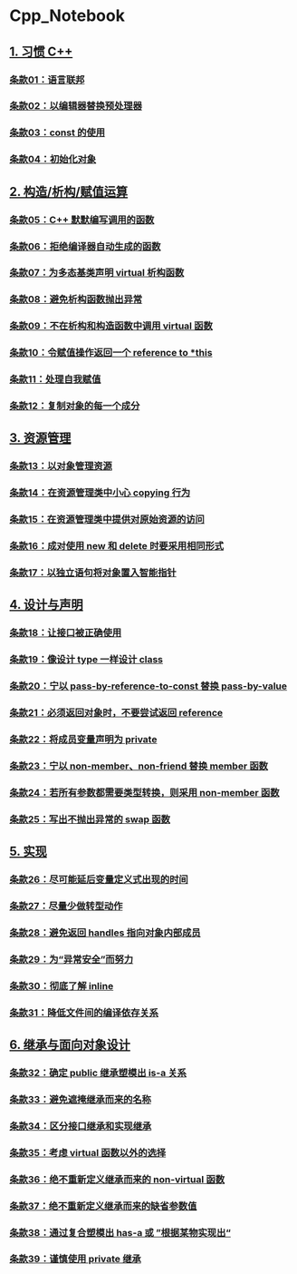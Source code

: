 # Cpp_Notebook

## [1. 习惯 C++](1.习惯C++)

### [条款01：语言联邦](1.习惯C++/条款01：语言联邦.md)

### [条款02：以编辑器替换预处理器](1.习惯C++/条款02：以编辑器替换预处理器.md)

### [条款03：const 的使用](1.习惯C++/条款03：const的使用.md)

### [条款04：初始化对象](1.习惯C++/条款04：初始化对象.md)



## [2. 构造/析构/赋值运算](2.构造、析构、赋值运算)

### [条款05：C++ 默默编写调用的函数](2.构造、析构、赋值运算/条款05：C++默默编写调用的函数.md)

### [条款06：拒绝编译器自动生成的函数](2.构造、析构、赋值运算/条款06：拒绝编译器自动生成的函数.md)

### [条款07：为多态基类声明 virtual 析构函数](2.构造、析构、赋值运算/条款07：为多态基类声明virtual析构函数.md)

### [条款08：避免析构函数抛出异常](2.构造、析构、赋值运算/条款08：避免析构函数抛出异常.md)

### [条款09：不在析构和构造函数中调用 virtual 函数](2.构造、析构、赋值运算/条款09：不在析构和构造函数中调用virtual函数.md)

### [条款10：令赋值操作返回一个 reference to *this](2.构造、析构、赋值运算/条款10：令赋值操作返回一个reference_to_this.md)

### [条款11：处理自我赋值](2.构造、析构、赋值运算/条款11：处理自我赋值.md)

### [条款12：复制对象的每一个成分](2.构造、析构、赋值运算/条款12：复制对象的每一个成分.md)



## [3. 资源管理](3.资源管理)

### [条款13：以对象管理资源](3.资源管理/条款13：以对象管理资源.md)

### [条款14：在资源管理类中小心 copying 行为](3.资源管理/条款14：在资源管理类中小心copying行为.md)

### [条款15：在资源管理类中提供对原始资源的访问](3.资源管理/条款15：在资源管理类中提供对原始资源的访问.md)

### [条款16：成对使用 new 和 delete 时要采用相同形式](3.资源管理/条款16：成对使用new和delete时要采用相同形式.md)

### [条款17：以独立语句将对象置入智能指针](3.资源管理/条款17：以独立语句将对象置入智能指针.md)



## [4. 设计与声明](4.设计与声明)

### [条款18：让接口被正确使用](4.设计与声明/条款18：让接口被正确使用.md)

### [条款19：像设计 type 一样设计 class](4.设计与声明/条款19：像设计type一样设计class.md)

### [条款20：宁以 pass-by-reference-to-const 替换 pass-by-value](4.设计与声明/条款20：宁以pass-by-reference-to-const替换pass-by-value.md)

### [条款21：必须返回对象时，不要尝试返回 reference](4.设计与声明/条款21：必须返回对象时，不要尝试返回reference.md)

### [条款22：将成员变量声明为 private](4.设计与声明/条款22：将成员变量声明为private.md)

### [条款23：宁以 non-member、non-friend 替换 member 函数](4.设计与声明/条款23：宁以non-member、non-friend替换member函数.md)

### [条款24：若所有参数都需要类型转换，则采用 non-member 函数](4.设计与声明/条款24：若所有参数都需要类型转换，则采用non-member函数.md)

### [条款25：写出不抛出异常的 swap 函数](4.设计与声明/条款25：写出不抛出异常的swap函数.md)



## [5. 实现](5.实现)

### [条款26：尽可能延后变量定义式出现的时间](5.实现/条款26：尽可能延后变量定义式出现的时间.md)

### [条款27：尽量少做转型动作](5.实现/条款27：尽量少做转型动作.md)

### [条款28：避免返回 handles 指向对象内部成员](5.实现/条款28：避免返回handles指向对象内部成员.md)

### [条款29：为“异常安全”而努力](5.实现/条款29：为异常安全而努力.md)

### [条款30：彻底了解 inline](5.实现/条款30：彻底了解inline.md)

### [条款31：降低文件间的编译依存关系](5.实现/条款31：降低文件间的编译依存关系.md)



## [6. 继承与面向对象设计](6.继承与面向对象设计)

### [条款32：确定 public 继承塑模出 is-a 关系](6.继承与面向对象设计/条款32：确定public继承塑模出is-a关系.md)

### [条款33：避免遮掩继承而来的名称](6.继承与面向对象设计/条款33：避免遮掩继承而来的名称.md)

### [条款34：区分接口继承和实现继承](6.继承与面向对象设计/条款34：区分接口继承和实现继承.md)

### [条款35：考虑 virtual 函数以外的选择](6.继承与面向对象设计/条款35：考虑·virtual函数以外的选择.md)

### [条款36：绝不重新定义继承而来的 non-virtual 函数](6.继承与面向对象设计/条款36：绝不重新定义继承而来的non-virtual函数.md)

### [条款37：绝不重新定义继承而来的缺省参数值](6.继承与面向对象设计/条款37：绝不重新定义缺省而来的参数值.md)

### [条款38：通过复合塑模出 has-a 或 ”根据某物实现出“](6.继承与面向对象设计/条款38：通过复合塑模出has-a或根据某物实现出.md)

### [条款39：谨慎使用 private 继承](6.继承与面向对象设计/条款39：谨慎使用private继承.md)

